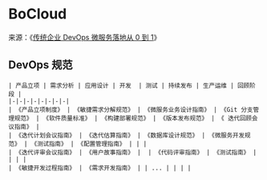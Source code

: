# BoCloud

来源：《[传统企业 DevOps 微服务落地从 0 到 1](https://www.infoq.cn/article/gwhftuRXRc_wc5ZsNiEz)》

## DevOps 规范

```process-table
| 产品立项 | 需求分析 | 应用设计 | 开发  | 测试 | 持续发布 | 生产运维 | 回顾阶段 |
|-|-|-|-|-|-|-|-|
| 《产品立项制度》 | 《敏捷需求分解规范》 | 《微服务业务设计指南》 | 《Git 分支管理规范》 | 《软件质量标准》 | 《构建部署规范》 | 《版本发布规范》 | 《 迭代回顾会议指南》 |
| 《迭代计划会议指南》 | 《迭代估算指南》 | 《数据库设计规范》 | 《微服务开发规范》 | 《测试指南》 | 《配置管理指南》 | | |
| 《迭代评审会议指南》 | 《用户故事指南》 |  | 《代码评审指南》 | 《测试指南》 | | | | 
| 《敏捷开发过程指南》 | 《需求开发指南》 | | ... | | | | 
```
